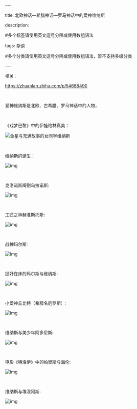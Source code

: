 \---

title: 北欧神话—希腊神话—罗马神话中的爱神维纳斯

description: 

\#多个标签请使用英文逗号分隔或使用数组语法

tags: 杂谈

\#多个分类请使用英文逗号分隔或使用数组语法，暂不支持多级分类

\---



相关：

https://zhuanlan.zhihu.com/p/54688490





<br/>

爱神维纳斯是北欧、古希腊、罗马神话中的人物，

<br/>

《戏梦巴黎》中的伊娃格林真美：

![金星与充满故事的女同学维纳斯](./2024_9_29_3_北欧神话—希腊神话—罗马神话中的爱神维纳斯.assets/v2-813d6000d59b6feea3a9e75f5edc6fed_1440w.jpeg)



<br/>



维纳斯的诞生：

![img](./2024_9_29_3_北欧神话—希腊神话—罗马神话中的爱神维纳斯.assets/v2-fc9e4b1c1ea295bd6af322838715fef2_1440w.webp)



<br/>

克洛诺斯阉割乌拉诺斯:

![img](./2024_9_29_3_北欧神话—希腊神话—罗马神话中的爱神维纳斯.assets/v2-093eb6ae3da95c4b956f2599e8dcc63b_1440w.webp)

<br/>



工匠之神赫淮斯托斯:

![img](./2024_9_29_3_北欧神话—希腊神话—罗马神话中的爱神维纳斯.assets/v2-03f480272fe57cd0f88a0e45f5881792_1440w.webp)

<br/>

战神玛尔斯:

![img](./2024_9_29_3_北欧神话—希腊神话—罗马神话中的爱神维纳斯.assets/v2-a3e2e12cedae5483616341d2618ed007_1440w.webp)

<br/>



捉奸在床的玛尔斯与维纳斯:

![img](./2024_9_29_3_北欧神话—希腊神话—罗马神话中的爱神维纳斯.assets/v2-de49b137b1b4dc5bd36808b4c905a75e_1440w.webp)

<br/>



小爱神丘比特（希腊名厄罗斯）:

![img](./2024_9_29_3_北欧神话—希腊神话—罗马神话中的爱神维纳斯.assets/v2-91cb6dbb65c891626e46bc395a6d00dc_1440w.webp)



<br/>



维纳斯与美少年阿多尼斯:

![img](./2024_9_29_3_北欧神话—希腊神话—罗马神话中的爱神维纳斯.assets/v2-8788e8ca126f092c8278a7f92c3c3988_1440w.webp)

<br/>



电影《特洛伊》中的帕里斯与海伦:

![img](./2024_9_29_3_北欧神话—希腊神话—罗马神话中的爱神维纳斯.assets/v2-3f286ff3f840cb012b8d848d9d9742cf_1440w.webp)

<br/>



维纳斯与埃涅阿斯:

![img](./2024_9_29_3_北欧神话—希腊神话—罗马神话中的爱神维纳斯.assets/v2-21a08867c5ac8ef5f46b8c819e342ce8_1440w.webp)





<br/>









<br/>